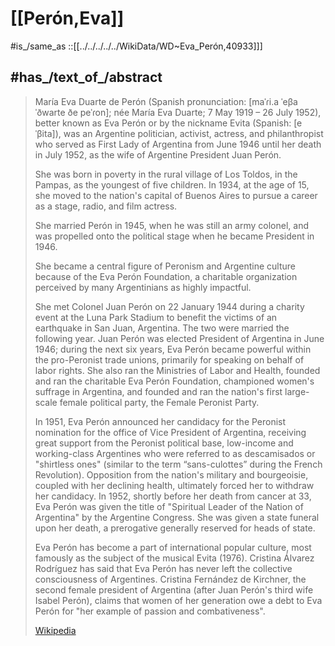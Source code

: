 ﻿---
aliases:
- "María Eva Duarte de Perón"
- "Eva Perón"
- "María Eva Duarte"
- Evita
has_id_wikidata: Q40933
---

# [[Perón,Eva]] 

#is_/same_as ::[[../../../../../WikiData/WD~Eva_Perón,40933]]] 

## #has_/text_of_/abstract 

> María Eva Duarte de Perón (Spanish pronunciation: [maˈɾi.a ˈeβa ˈðwarte ðe peˈɾon]; 
> née María Eva Duarte; 7 May 1919 – 26 July 1952), better known as Eva Perón 
> or by the nickname Evita (Spanish: [eˈβita]), was an Argentine politician, activist, actress, 
> and philanthropist who served as First Lady of Argentina from June 1946 until her death in July 1952, 
> as the wife of Argentine President Juan Perón. 
> 
> She was born in poverty in the rural village of Los Toldos, in the Pampas, 
> as the youngest of five children. 
> In 1934, at the age of 15, she moved to the nation's capital of Buenos Aires 
> to pursue a career as a stage, radio, and film actress. 
> 
> She married Perón in 1945, when he was still an army colonel, 
> and was propelled onto the political stage when he became President in 1946. 
> 
> She became a central figure of Peronism and Argentine culture because of the Eva Perón Foundation, 
> a charitable organization perceived by many Argentinians as highly impactful.
>
> She met Colonel Juan Perón on 22 January 1944 during a charity event at the Luna Park Stadium to benefit the victims of an earthquake in San Juan, Argentina. The two were married the following year. Juan Perón was elected President of Argentina in June 1946; during the next six years, Eva Perón became powerful within the pro-Peronist trade unions, primarily for speaking on behalf of labor rights. She also ran the Ministries of Labor and Health, founded and ran the charitable Eva Perón Foundation, championed women's suffrage in Argentina, and founded and ran the nation's first large-scale female political party, the Female Peronist Party.
>
> In 1951, Eva Perón announced her candidacy for the Peronist nomination for the office of Vice President of Argentina, receiving great support from the Peronist political base, low-income and working-class Argentines who were referred to as descamisados or "shirtless ones" (similar to the term “sans-culottes” during the French Revolution). Opposition from the nation's military and bourgeoisie, coupled with her declining health, ultimately forced her to withdraw her candidacy. In 1952, shortly before her death from cancer at 33, Eva Perón was given the title of "Spiritual Leader of the Nation of Argentina" by the Argentine Congress. She was given a state funeral upon her death, a prerogative generally reserved for heads of state.
>
> Eva Perón has become a part of international popular culture, most famously as the subject of the musical Evita (1976).  Cristina Álvarez Rodríguez has said that Eva Perón has never left the collective consciousness of Argentines. Cristina Fernández de Kirchner, the second female president of Argentina (after Juan Perón's third wife Isabel Perón), claims that women of her generation owe a debt to Eva Perón for "her example of passion and combativeness".
>
> [Wikipedia](https://en.wikipedia.org/wiki/Eva%20Per%C3%B3n) 

